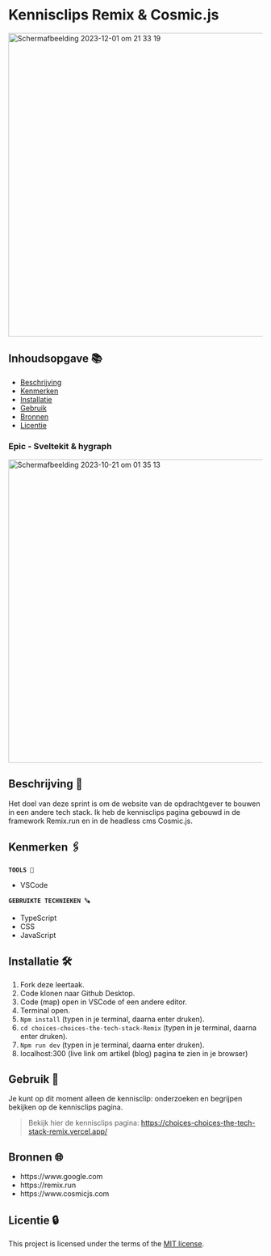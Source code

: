 # Kennisclips Remix & Cosmic.js

<img width="600" alt="Scherm­afbeelding 2023-12-01 om 21 33 19" src="https://github.com/Nazneen05x/choices-choices-the-tech-stack-Remix/assets/112861261/bb895377-6caa-46c0-8f03-4061beb419a0">


## Inhoudsopgave 📚

  * [Beschrijving](#beschrijving)
  * [Kenmerken](#kenmerken)
  * [Installatie](#installatie)
  * [Gebruik](#gebruik)
  * [Bronnen](#bronnen)
  * [Licentie](#licentie)


### Epic - Sveltekit & hygraph

<img width="600" alt="Scherm­afbeelding 2023-10-21 om 01 35 13" src="https://github.com/Nazneen05x/choices-choices-the-tech-stack-visual-thinking/assets/112861261/7476e1aa-8a37-485e-acb0-fa5cba5c7dcf">


## Beschrijving 📃

Het doel van deze sprint is om de website van de opdrachtgever te bouwen in een andere tech stack. Ik heb de kennisclips pagina gebouwd in de framework Remix.run en in de headless cms Cosmic.js. 

## Kenmerken 🖇️
<strong>`TOOLS 🧰`</strong>
<ul>
<li>VSCode</li>
</ul>

<strong>`GEBRUIKTE TECHNIEKEN 🪚`</strong>
<ul>
<li>TypeScript</li>
<li>CSS</li>
<li>JavaScript</li>
</ul>


## Installatie 🛠️

1. Fork deze leertaak.
2. Code klonen naar Github Desktop.
3. Code (map) open in VSCode of een andere editor.
4. Terminal open.
5. `Npm install` (typen in je terminal, daarna enter druken).
6. `cd choices-choices-the-tech-stack-Remix` (typen in je terminal, daarna enter druken).
7. `Npm run dev` (typen in je terminal, daarna enter druken).
8. localhost:300 (live link om artikel (blog) pagina te zien in je browser)
   

## Gebruik  👥

Je kunt op dit moment alleen de kennisclip: onderzoeken en begrijpen bekijken op de kennisclips pagina.

> Bekijk hier de kennisclips pagina: https://choices-choices-the-tech-stack-remix.vercel.app/

## Bronnen 🌐

<ul>
<li>https://www.google.com</li>
<li>https://remix.run</li>
<li>https://www.cosmicjs.com</li>
</ul>

## Licentie 🔒

This project is licensed under the terms of the [MIT license](./LICENSE).
